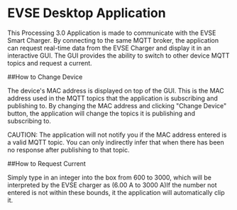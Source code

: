 EVSE Desktop Application
=======================
 
This Processing 3.0 Application is made to communicate with the
EVSE Smart Charger. By connecting to the same MQTT broker,
the application can request real-time data from the EVSE
Charger and display it in an interactive GUI. The GUI
provides the ability to switch to other device MQTT topics
and request a current.

##How to Change Device

The device's MAC address is displayed on top of the GUI.
This is the MAC address used in the MQTT topics that the 
application is subscribing and publishing to. By changing
the MAC address and clicking "Change Device" button, the
application will change the topics it is publishing and 
subscribing to.

CAUTION: The application will not notify you if the MAC 
address entered is a valid MQTT topic. You can only 
indirectly infer that when there has been no response
after publishing to that topic.

##How to Request Current

Simply type in an integer into the box from 600 to 3000,
which will be interpreted by the EVSE charger as (6.00 A
to 3000 A)If the number not entered is not within these 
bounds, it the application will automatically clip it.